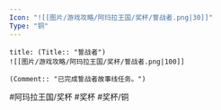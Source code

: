 ```yaml
---
Icon: "![[图片/游戏攻略/阿玛拉王国/奖杯/誓战者.png|30]]"
Type: "铜"
---
```

```ad-common-bronze-trophy
title: (Title:: "誓战者")
![[图片/游戏攻略/阿玛拉王国/奖杯/誓战者.png|100]]

(Comment:: "已完成誓战者故事线任务。")
```

#阿玛拉王国/奖杯 #奖杯 #奖杯/铜
